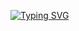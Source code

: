 [![Typing SVG](https://readme-typing-svg.herokuapp.com?font=Fira+Code&size=17&duration=4000&pause=1000&color=010303F0&multiline=true&width=435&lines=init+1+dani-os....;%24+whoami;config+file+literary+icon;sudo+su;DENIED+(u+in+my+house))](https://git.io/typing-svg)
